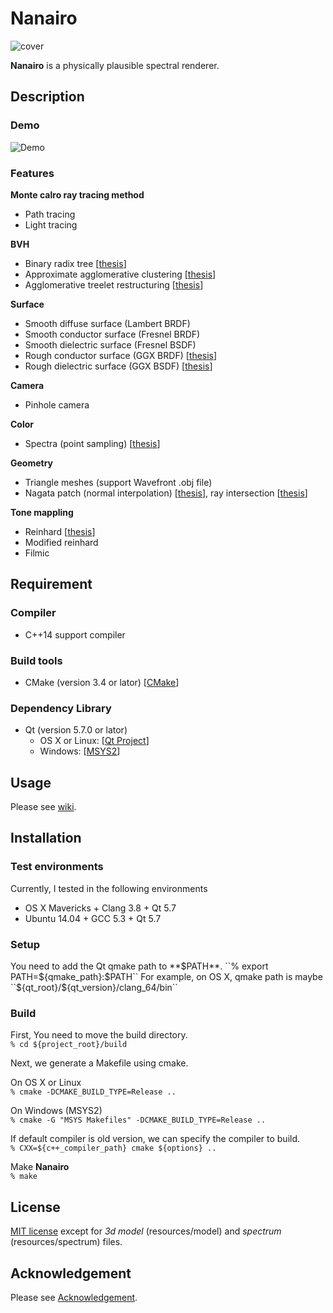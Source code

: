 # Nanairo #

![cover](https://github.com/byzin/Nanairo/wiki/readme/FitnessRoom.png)

**Nanairo** is a physically plausible spectral renderer.

## Description ##

### Demo ###

![Demo](https://github.com/byzin/Nanairo/wiki/readme/nanairo_demo.gif)

### Features ###

**Monte calro ray tracing method**

* Path tracing
* Light tracing

**BVH**

* Binary radix tree [[thesis](https://research.nvidia.com/publication/maximizing-parallelism-construction-bvhs-octrees-and-k-d-trees)]
* Approximate agglomerative clustering [[thesis](http://graphics.cs.cmu.edu/projects/aac/)]
* Agglomerative treelet restructuring [[thesis](http://dl.acm.org/citation.cfm?doid=2790060.2790065)]

**Surface**

* Smooth diffuse surface (Lambert BRDF)
* Smooth conductor surface (Fresnel BRDF)
* Smooth dielectric surface (Fresnel BSDF)
* Rough conductor surface (GGX BRDF) [[thesis](https://hal.inria.fr/hal-00996995v2)]
* Rough dielectric surface (GGX BSDF) [[thesis](https://hal.inria.fr/hal-00996995v2)]

**Camera**

* Pinhole camera

**Color**

* Spectra (point sampling) [[thesis](http://citeseerx.ist.psu.edu/viewdoc/summary?doi=10.1.1.68.1533)]

**Geometry**

* Triangle meshes (support Wavefront .obj file)
* Nagata patch (normal interpolation) [[thesis](http://citeseerx.ist.psu.edu/viewdoc/summary?doi=10.1.1.129.9689)], ray intersection [[thesis](https://www.osapublishing.org/ao/abstract.cfm?uri=ao-49-18-3442)]

**Tone mappling**

* Reinhard [[thesis](https://www.cs.utah.edu/~reinhard/cdrom/)]
* Modified reinhard
* Filmic

## Requirement ##

### Compiler ###

* C++14 support compiler

### Build tools ###

* CMake (version 3.4 or lator) [[CMake](http://www.cmake.org/)]

### Dependency Library ###

* Qt (version 5.7.0 or lator)
    - OS X or Linux: [[Qt Project](http://qt-project.org/)]
    - Windows: [[MSYS2](https://msys2.github.io/)]

## Usage ##
Please see [wiki](https://github.com/byzin/Nanairo/wiki/Home "Nanairo wiki").

## Installation ##

### Test environments ###
Currently, I tested in the following environments  

* OS X Mavericks + Clang 3.8 + Qt 5.7
* Ubuntu 14.04 + GCC 5.3 + Qt 5.7

### Setup ###
You need to add the Qt qmake path to **$PATH**.  
``% export PATH=${qmake_path}:$PATH``  
For example, on OS X, qmake path is maybe ``${qt_root}/${qt_version}/clang_64/bin``  

### Build ###
First, You need to move the build directory.  
``% cd ${project_root}/build``

Next, we generate a Makefile using cmake.

On OS X or Linux  
``% cmake -DCMAKE_BUILD_TYPE=Release ..``

On Windows (MSYS2)  
``% cmake -G "MSYS Makefiles" -DCMAKE_BUILD_TYPE=Release ..``

If default compiler is old version, we can specify the compiler to build.  
``% CXX=${c++_compiler_path} cmake ${options} ..``

Make **Nanairo**  
``% make``

## License ##
[MIT license](./MIT-LICENSE.txt)
except for *3d model* (resources/model) and *spectrum* (resources/spectrum) files.

## Acknowledgement ##
Please see [Acknowledgement](./Acknowledgement.md).
